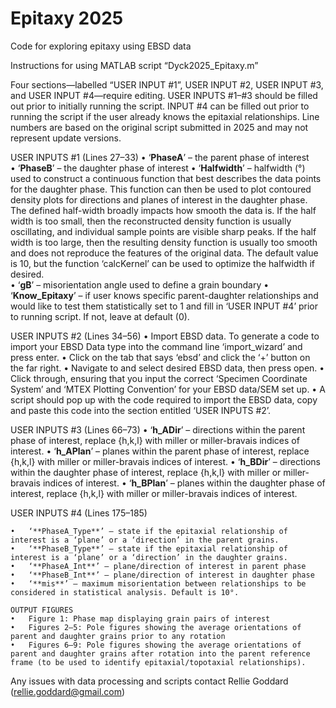 # Epitaxy 2025
Code for exploring epitaxy using EBSD data

Instructions for using MATLAB script “Dyck2025_Epitaxy.m”

Four sections—labelled “USER INPUT #1”, USER INPUT #2, USER INPUT #3, and USER INPUT #4—require editing. USER INPUTS #1–#3 should be filled out prior to initially running the script. INPUT #4 can be filled out prior to running the script if the user already knows the epitaxial relationships. Line numbers are based on the original script submitted in 2025 and may not represent update versions. 

USER INPUTS #1 (Lines 27–33)
    •	‘**PhaseA**’ – the parent phase of interest  
    •	‘**PhaseB**’ – the daughter phase of interest 
    •	‘**Halfwidth**’ – halfwidth (°) used to construct a continuous function that best describes the data points for the daughter phase. This function can then be used to plot contoured density plots for directions and planes of interest in the daughter phase. The defined half-width broadly impacts how smooth the data is. If the half width is too small, then the reconstructed density function is usually oscillating, and individual sample points are visible sharp peaks. If the half width is too large, then the resulting density function is usually too smooth and does not reproduce the features of the original data. The default value is 10, but the function ‘calcKernel’ can be used to optimize the halfwidth if desired.  
    •	‘**gB**’ – misorientation angle used to define a grain boundary
    •	‘**Know_Epitaxy**’ – if user knows specific parent-daughter relationships and would like to test them statistically set to 1 and fill in ‘USER INPUT #4’ prior to running script. If not, leave at default (0). 

USER INPUTS #2 (Lines 34–56)
    •	Import EBSD data. To generate a code to import your EBSD Data type into the command line ‘import_wizard’ and press enter.
    •	Click on the tab that says ‘ebsd’ and click the ‘+’ button on the far right. 
    •	Navigate to and select desired EBSD data, then press open. 
    •	Click through, ensuring that you input the correct ‘Specimen Coordinate System’ and ‘MTEX Plotting Convention’ for your EBSD data/SEM set up. 
    •	A script should pop up with the code required to import the EBSD data, copy and paste this code into the section entitled ‘USER INPUTS #2’.
    
USER INPUTS #3 (Lines 66–73)
    •	‘**h_ADir**’ – directions within the parent phase of interest, replace {h,k,l} with miller or miller-bravais indices of interest.
    •	‘**h_APlan**’ – planes within the parent phase of interest, replace {h,k,l} with miller or miller-bravais indices of interest. 
    •	‘**h_BDir**’ – directions within the daughter phase of interest, replace {h,k,l} with miller or miller-bravais indices of interest. 
    •	‘**h_BPlan**’ – planes within the daughter phase of interest, replace {h,k,l} with miller or miller-bravais indices of interest. 
    
USER INPUTS #4 (Lines 175–185)

    •	‘**PhaseA_Type**’ – state if the epitaxial relationship of interest is a ‘plane’ or a ‘direction’ in the parent grains.
    •	‘**PhaseB_Type**’ – state if the epitaxial relationship of interest is a ‘plane’ or a ‘direction’ in the daughter grains.  
    •	‘**PhaseA_Int**’ – plane/direction of interest in parent phase 
    •	‘**PhaseB_Int**’ – plane/direction of interest in daughter phase 
    •	‘**mis**’ – maximum misorientation between relationships to be considered in statistical analysis. Default is 10°.  
    
    OUTPUT FIGURES
    •	Figure 1: Phase map displaying grain pairs of interest 
    •	Figures 2–5: Pole figures showing the average orientations of parent and daughter grains prior to any rotation
    •	Figures 6–9: Pole figures showing the average orientations of parent and daughter grains after rotation into the parent reference frame (to be used to identify epitaxial/topotaxial relationships).
    
Any issues with data processing and scripts contact Rellie Goddard (rellie.goddard@gmail.com)
